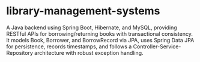 # library-management-systems
A Java backend using Spring Boot, Hibernate, and MySQL, providing RESTful APIs for borrowing/returning books with transactional consistency. It models Book, Borrower, and BorrowRecord via JPA, uses Spring Data JPA for persistence, records timestamps, and follows a Controller-Service-Repository architecture with robust exception handling.
